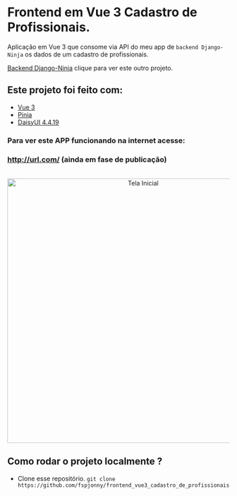 # Frontend em Vue 3 Cadastro de Profissionais.

Aplicação em Vue 3 que consome via API do meu app de `backend Django-Ninja` os dados de um cadastro de profissionais.

[Backend Django-Ninja](https://github.com/fspjonny/backend-api-django-ninja-cadastro) clique para ver este outro projeto.

## Este projeto foi feito com:

- [Vue 3](https://vuejs.org/)
- [Pinia](https://pinia.vuejs.org/)
- [DaisyUI 4.4.19](https://daisyui.com/)

### Para ver este APP funcionando na internet acesse:

### http://url.com/ (ainda em fase de publicação)

<br/>
<div align="center">
<img height="600" src="https://i.imgur.com/wpK7zFE.png" alt="Tela Inicial">
</div>

## Como rodar o projeto localmente ?

- Clone esse repositório. `git clone https://github.com/fspjonny/frontend_vue3_cadastro_de_profissionais`
